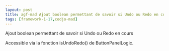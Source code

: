 ```yaml
---
layout: post
title: agf-mad Ajout boolean permettant de savoir si Undo ou Redo en cours
tags: [framework-1-17,codjo-mad]
---
```

Ajout boolean permettant de savoir si Undo ou Redo en cours

Accessible via la fonction isUndoRedo() de ButtonPanelLogic.&nbsp;